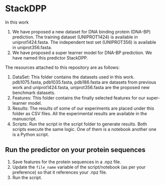 # StackDPP
In this work
  1. We have proposed a new dataset for DNA binding protein (DNA-BP) prediction. The training dataset (UNIPROT1424) is available in uniprot1424.fasta. The independent test set (UNIPROT356) is available in uniprot356.fasta.
  2. We have proposed a super learner model for DNA-BP prediction. We have named this predictor StackDPP.
 
The resources attached to this repository are as follows:
  1. DataSet: This folder contains the datasets used in this work. pdb1075.fasta, pdb1035.fasta, pdb186.fasta are datasets from previous work and uniprot1424.fasta, uniprot356.fasta are the proposed new benchmark datasets.
  2. Features: This folder contains the finally selected features for our super-learner model.
  3. Results: The results of some of our experiments are placed under this folder as CSV files. All the experimental results are available in the manuscript.
  4. Scripts: Run the script in the script folder to generate results. Both scripts execute the same logic. One of them is a notebook another one is a Python script.
 
 ## Run the predictor on your protein sequences
  1. Save features for the protein sequences in a .npz file.
  2. Update the `file_name` variable of the script/notebook (as per your preference) so that it references your .npz file.
  3. Run the script. 


